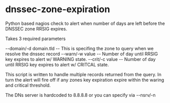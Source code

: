 dnssec-zone-expiration
======================

Python based nagios check to alert when <n> number of days are left before the DNSSEC zone RRSIG expires.

Takes 3 required parameters

--domain/-d domain.tld  -- This is specifing the zone to query when we resolve the dnssec record
--warn/-w value  -- Number of day until RRSIG key expires to alert w/ WARNING state.
--crit/-c value  -- Number of day until RRSIG key expires to alert w/ CRITCAL state.

This script is written to handle multiple records returned from the query.  In turn the alert will
fire off if any zones key expiration expire within the waring and critical threshold.

The DNs server is hardcoded to 8.8.8.8 <thx google> or you can specify via --nsrv/-n 

